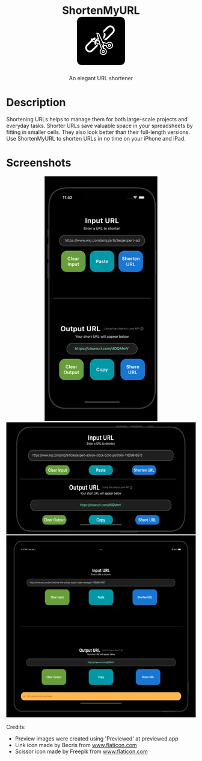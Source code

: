 <h1 align="center">
  ShortenMyURL
  <br>
  <a href="https://apps.apple.com/us/app/shortenmyurl/id1525888533"><img alt="icon" width="128" height="128" src="readme_icon.png"></a>
</h1>
<div align="center">
  An elegant URL shortener
</div>

# Description

Shortening URLs helps to manage them for both large-scale projects and everyday tasks. Shorter URLs save valuable space in your spreadsheets by fitting in smaller cells. They also look better than their full-length versions. Use ShortenMyURL to shorten URLs in no time on your iPhone and iPad.

# Screenshots

<div align="center">
    <img alt="Screenshot" width="300" height="649" src="screenshots/iphone_portrait.webp"> <img alt="icon" width="643" height="297" src="screenshots/iphone_landscape.webp"> <img alt="icon" width="643" height="482" src="screenshots/ipad_landscape.webp">
    
    
</div>

Credits:

- Preview images were created using 'Previewed' at previewed.app
- Link icon made by Becris from www.flaticon.com
- Scissor icon made by Freepik from www.flaticon.com
